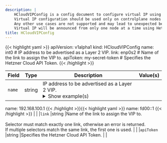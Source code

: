 ```yaml
---
description: |
    HCloudVIPConfig is a config document to configure virtual IP using Hetzner Cloud APIs for announcement.
    Virtual IP configuration should be used only on controlplane nodes to provide virtual IP for Kubernetes API server.
    Any other use cases are not supported and may lead to unexpected behavior.
    Virtual IP will be announced from only one node at a time using Hetzner Cloud APIs.
title: HCloudVIPConfig
---
```


<!-- markdownlint-disable -->









{{< highlight yaml >}}
apiVersion: v1alpha1
kind: HCloudVIPConfig
name: int0 # IP address to be advertised as a Layer 2 VIP.
link: enp0s2 # Name of the link to assign the VIP to.
apiToken: my-secret-token # Specifies the Hetzner Cloud API Token.
{{< /highlight >}}


| Field | Type | Description | Value(s) |
|-------|------|-------------|----------|
|`name` |string |IP address to be advertised as a Layer 2 VIP. <details><summary>Show example(s)</summary>{{< highlight yaml >}}
name: 192.168.100.1
{{< /highlight >}}{{< highlight yaml >}}
name: fd00::1
{{< /highlight >}}</details> | |
|`link` |string |Name of the link to assign the VIP to.<br><br>Selector must match exactly one link, otherwise an error is returned.<br>If multiple selectors match the same link, the first one is used.  | |
|`apiToken` |string |Specifies the Hetzner Cloud API Token.  | |






